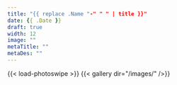 ```yaml
---
title: "{{ replace .Name "-" " " | title }}"
date: {{ .Date }}
draft: true
width: 12
image: ""
metaTitle: ""
metaDes: ""
---
```


{{< load-photoswipe >}}
{{< gallery dir="/images/" />}}
